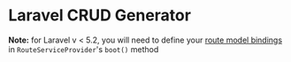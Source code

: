 # Laravel CRUD Generator

**Note:** for Laravel v < 5.2, you will need to define your [route model bindings](https://laravel.com/docs/5.1/routing#route-model-binding) in `RouteServiceProvider`'s `boot()` method

